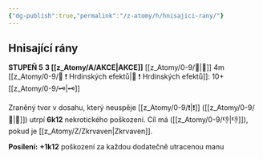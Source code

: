 ```yaml
---
{"dg-publish":true,"permalink":"/z-atomy/h/hnisajici-rany/"}
---
```


## Hnisající rány
**STUPEŇ 5**
**3 [[z_Atomy/A/AKCE\|AKCE]]**
[[z_Atomy/0-9/👊\|👊]] 4m
[[z_Atomy/0-9/📶 ❗ Hrdinských efektů\|📶 ❗ Hrdinských efektů]]: 10+[[z_Atomy/0-9/🗝\|🗝]]

Zraněný tvor v dosahu, který neuspěje [[z_Atomy/0-9/❗\|❗]] ([[z_Atomy/0-9/💪\|💪]]) utrpí **6k12** nekrotického poškození.
Cíl má ([[z_Atomy/0-9/👎\|👎]]), pokud je [[z_Atomy/Z/Zkrvaven\|Zkrvaven]].

**Posílení:** **+1k12** poškození za každou dodatečně utracenou manu